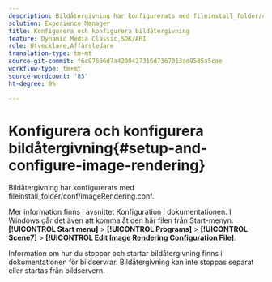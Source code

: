 ```yaml
---
description: Bildåtergivning har konfigurerats med fileinstall_folder/conf/ImageRendering.conf.
solution: Experience Manager
title: Konfigurera och konfigurera bildåtergivning
feature: Dynamic Media Classic,SDK/API
role: Utvecklare,Affärsledare
translation-type: tm+mt
source-git-commit: f6c97606d7a4209427316d7367013ad9585a5cae
workflow-type: tm+mt
source-wordcount: '85'
ht-degree: 0%

---
```



# Konfigurera och konfigurera bildåtergivning{#setup-and-configure-image-rendering}

Bildåtergivning har konfigurerats med fileinstall_folder/conf/ImageRendering.conf.

Mer information finns i avsnittet Konfiguration i dokumentationen. I Windows går det även att komma åt den här filen från Start-menyn: **[!UICONTROL Start menu]** > **[!UICONTROL Programs]** > **[!UICONTROL Scene7]** > **[!UICONTROL Edit Image Rendering Configuration File]**.

Information om hur du stoppar och startar bildåtergivning finns i dokumentationen för bildservrar. Bildåtergivning kan inte stoppas separat eller startas från bildservern.
